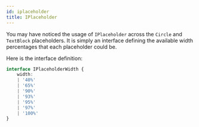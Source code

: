 ```yaml
---
id: iplaceholder
title: IPlaceholder
---
```


You may have noticed the usage of `IPlaceholder` across the `Circle` and `TextBlock` placeholders.
It is simply an interface defining the available width percentages that each placeholder could be.

Here is the interface definition:

```typescript
interface IPlaceholderWidth {
    width:
    | '40%'
    | '65%'
    | '90%'
    | '93%'
    | '95%'
    | '97%'
    | '100%'
}
```
